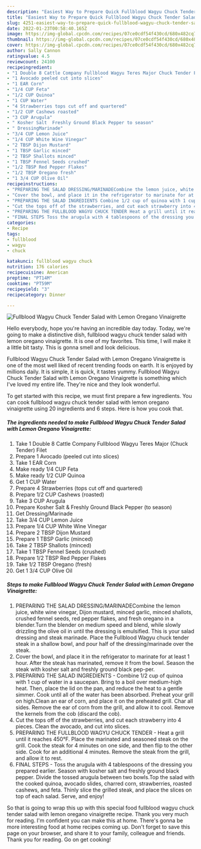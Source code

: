```yaml
---
description: "Easiest Way to Prepare Quick Fullblood Wagyu Chuck Tender Salad with Lemon Oregano Vinaigrette"
title: "Easiest Way to Prepare Quick Fullblood Wagyu Chuck Tender Salad with Lemon Oregano Vinaigrette"
slug: 4251-easiest-way-to-prepare-quick-fullblood-wagyu-chuck-tender-salad-with-lemon-oregano-vinaigrette
date: 2022-01-23T00:58:40.165Z
image: https://img-global.cpcdn.com/recipes/07ce0cdf54f430cd/680x482cq70/fullblood-wagyu-chuck-tender-salad-with-lemon-oregano-vinaigrette-recipe-main-photo.jpg
thumbnail: https://img-global.cpcdn.com/recipes/07ce0cdf54f430cd/680x482cq70/fullblood-wagyu-chuck-tender-salad-with-lemon-oregano-vinaigrette-recipe-main-photo.jpg
cover: https://img-global.cpcdn.com/recipes/07ce0cdf54f430cd/680x482cq70/fullblood-wagyu-chuck-tender-salad-with-lemon-oregano-vinaigrette-recipe-main-photo.jpg
author: Sally Cannon
ratingvalue: 4.5
reviewcount: 24100
recipeingredient:
- "1 Double 8 Cattle Company Fullblood Wagyu Teres Major Chuck Tender Filet"
- "1 Avocado peeled cut into slices"
- "1 EAR Corn"
- "1/4 CUP Feta"
- "1/2 CUP Quinoa"
- "1 CUP Water"
- "4 Strawberries tops cut off and quartered"
- "1/2 CUP Cashews roasted"
- "3 CUP Arugula"
- " Kosher Salt  Freshly Ground Black Pepper to season"
- " DressingMarinade"
- "3/4 CUP Lemon Juice"
- "1/4 CUP White Wine Vinegar"
- "2 TBSP Dijon Mustard"
- "1 TBSP Garlic minced"
- "2 TBSP Shallots minced"
- "1 TBSP Fennel Seeds crushed"
- "1/2 TBSP Red Pepper Flakes"
- "1/2 TBSP Oregano fresh"
- "1 3/4 CUP Olive Oil"
recipeinstructions:
- "PREPARING THE SALAD DRESSING/MARINADECombine the lemon juice, white wine vinegar, Dijon mustard, minced garlic, minced shallots, crushed fennel seeds, red pepper flakes, and fresh oregano in a blender.Turn the blender on medium speed and blend, while slowly drizzling the olive oil in until the dressing is emulsified. This is your salad dressing and steak marinade. Place the Fullblood Wagyu chuck tender steak in a shallow bowl, and pour half of the dressing/marinade over the steak."
- "Cover the bowl, and place it in the refrigerator to marinate for at least 1 hour. After the steak has marinated, remove it from the bowl. Season the steak with kosher salt and freshly ground black pep-per."
- "PREPARING THE SALAD INGREDIENTS Combine 1/2 cup of quinoa with 1 cup of water in a saucepan. Bring to a boil over medium-high heat. Then, place the lid on the pan, and reduce the heat to a gentle simmer. Cook until all of the water has been absorbed. Preheat your grill on high.Clean an ear of corn, and place it on the preheated grill. Char all sides. Remove the ear of corn from the grill, and allow it to cool. Remove the kernels from the cob (discard the cob)."
- "Cut the tops off of the strawberries, and cut each strawberry into 4 pieces. Clean the avocado, and cut into slices."
- "PREPARING THE FULLBLOOD WAGYU CHUCK TENDER Heat a grill until it reaches 450°F. Place the marinated and seasoned steak on the grill. Cook the steak for 4 minutes on one side, and then flip to the other side. Cook for an additional 4 minutes. Remove the steak from the grill, and allow it to rest."
- "FINAL STEPS Toss the arugula with 4 tablespoons of the dressing you prepared earlier. Season with kosher salt and freshly ground black pepper. Divide the tossed arugula between two bowls.Top the salad with the cooked quinoa, avocado slides, charred corn, strawberries, roasted cashews, and feta. Thinly slice the grilled steak, and place the slices on top of each salad. Serve, and enjoy!"
categories:
- Recipe
tags:
- fullblood
- wagyu
- chuck

katakunci: fullblood wagyu chuck 
nutrition: 176 calories
recipecuisine: American
preptime: "PT14M"
cooktime: "PT59M"
recipeyield: "3"
recipecategory: Dinner

---
```



![Fullblood Wagyu Chuck Tender Salad with Lemon Oregano Vinaigrette](https://img-global.cpcdn.com/recipes/07ce0cdf54f430cd/680x482cq70/fullblood-wagyu-chuck-tender-salad-with-lemon-oregano-vinaigrette-recipe-main-photo.jpg)

Hello everybody, hope you're having an incredible day today. Today, we're going to make a distinctive dish, fullblood wagyu chuck tender salad with lemon oregano vinaigrette. It is one of my favorites. This time, I will make it a little bit tasty. This is gonna smell and look delicious.

Fullblood Wagyu Chuck Tender Salad with Lemon Oregano Vinaigrette is one of the most well liked of recent trending foods on earth. It is enjoyed by millions daily. It is simple, it is quick, it tastes yummy. Fullblood Wagyu Chuck Tender Salad with Lemon Oregano Vinaigrette is something which I've loved my entire life. They're nice and they look wonderful.




To get started with this recipe, we must first prepare a few ingredients. You can cook fullblood wagyu chuck tender salad with lemon oregano vinaigrette using 20 ingredients and 6 steps. Here is how you cook that.

<!--inarticleads1-->

##### The ingredients needed to make Fullblood Wagyu Chuck Tender Salad with Lemon Oregano Vinaigrette:

1. Take 1 Double 8 Cattle Company Fullblood Wagyu Teres Major (Chuck Tender) Filet
1. Prepare 1 Avocado (peeled cut into slices)
1. Take 1 EAR Corn
1. Make ready 1/4 CUP Feta
1. Make ready 1/2 CUP Quinoa
1. Get 1 CUP Water
1. Prepare 4 Strawberries (tops cut off and quartered)
1. Prepare 1/2 CUP Cashews (roasted)
1. Take 3 CUP Arugula
1. Prepare  Kosher Salt &amp; Freshly Ground Black Pepper (to season)
1. Get  Dressing/Marinade
1. Take 3/4 CUP Lemon Juice
1. Prepare 1/4 CUP White Wine Vinegar
1. Prepare 2 TBSP Dijon Mustard
1. Prepare 1 TBSP Garlic (minced)
1. Take 2 TBSP Shallots (minced)
1. Take 1 TBSP Fennel Seeds (crushed)
1. Prepare 1/2 TBSP Red Pepper Flakes
1. Take 1/2 TBSP Oregano (fresh)
1. Get 1 3/4 CUP Olive Oil




<!--inarticleads2-->

##### Steps to make Fullblood Wagyu Chuck Tender Salad with Lemon Oregano Vinaigrette:

1. PREPARING THE SALAD DRESSING/MARINADECombine the lemon juice, white wine vinegar, Dijon mustard, minced garlic, minced shallots, crushed fennel seeds, red pepper flakes, and fresh oregano in a blender.Turn the blender on medium speed and blend, while slowly drizzling the olive oil in until the dressing is emulsified. This is your salad dressing and steak marinade. Place the Fullblood Wagyu chuck tender steak in a shallow bowl, and pour half of the dressing/marinade over the steak.
1. Cover the bowl, and place it in the refrigerator to marinate for at least 1 hour. After the steak has marinated, remove it from the bowl. Season the steak with kosher salt and freshly ground black pep-per.
1. PREPARING THE SALAD INGREDIENTS - Combine 1/2 cup of quinoa with 1 cup of water in a saucepan. Bring to a boil over medium-high heat. Then, place the lid on the pan, and reduce the heat to a gentle simmer. Cook until all of the water has been absorbed. Preheat your grill on high.Clean an ear of corn, and place it on the preheated grill. Char all sides. Remove the ear of corn from the grill, and allow it to cool. Remove the kernels from the cob (discard the cob).
1. Cut the tops off of the strawberries, and cut each strawberry into 4 pieces. Clean the avocado, and cut into slices.
1. PREPARING THE FULLBLOOD WAGYU CHUCK TENDER - Heat a grill until it reaches 450°F. Place the marinated and seasoned steak on the grill. Cook the steak for 4 minutes on one side, and then flip to the other side. Cook for an additional 4 minutes. Remove the steak from the grill, and allow it to rest.
1. FINAL STEPS - Toss the arugula with 4 tablespoons of the dressing you prepared earlier. Season with kosher salt and freshly ground black pepper. Divide the tossed arugula between two bowls.Top the salad with the cooked quinoa, avocado slides, charred corn, strawberries, roasted cashews, and feta. Thinly slice the grilled steak, and place the slices on top of each salad. Serve, and enjoy!




So that is going to wrap this up with this special food fullblood wagyu chuck tender salad with lemon oregano vinaigrette recipe. Thank you very much for reading. I'm confident you can make this at home. There's gonna be more interesting food at home recipes coming up. Don't forget to save this page on your browser, and share it to your family, colleague and friends. Thank you for reading. Go on get cooking!
